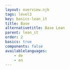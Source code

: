 ```yaml
---
layout: overview.njk
tags: level3
key: basics-lean_it
title: Base
alternativetitle: Base Lean
parent: lean_it
order: 2
basics: true
components: false
availablelanguages: 
    - de
    - en
---
```

